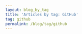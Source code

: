 ```yaml
---
layout: blog_by_tag
title: 'Articles by tag: GitHub'
tag: github
permalink: /blog/tag/github
---
```

